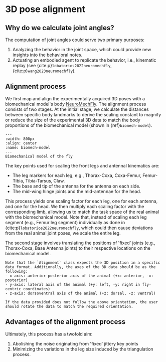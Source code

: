 # 3D pose alignment

## Why do we calculate joint angles?

The computation of joint angles could serve two primary purposes:
1. Analyzing the behavior in the joint space, which could provide new insights into the behavioral notes.
2. Actuating an embodied agent to replicate the behavior, i.e., kinematic replay (see {cite:p}`lobatorios2022neuromechfly`, {cite:p}`wang2023neuromechfly`).

## Alignment process

We first map and align the experimentally acquired 3D poses with a biomechanical model's body [NeuroMechFly](https://github.com/NeLy-EPFL/NeuroMechFly). The alignment process consists of two stages. At the initial stage, we calculate the distances between specific body landmarks to derive the scaling constant to magnify or reduce the size of the experimental 3D data to match the body proportions of the biomechanical model (shown in {ref}`biomech-model`).

```{image} ./images/NMF_zero_pose.png
---
:width: 800px
:align: center
:name: biomech-model
---
Biomechanical model of the fly
```


The key points used for scaling the front legs and antennal kinematics are:
- The leg markers for each leg, e.g., Thorax-Coxa, Coxa-Femur, Femur-Tibia, Tibia-Tarsus, Claw.
- The base and tip of the antenna for the antenna on each side.
- The mid-wing hinge joints and the mid-antennae for the head.

This process yields one scaling factor for each leg, one for each antenna, and one for the head. We then multiply each scaling factor with the corresponding limb, allowing us to match the task space of the real animal with the biomechanical model. Note that, instead of scaling each leg segment (e.g., Femur leg segment) individually as done in {cite:p}`lobatorios2022neuromechfly`, which could then cause deviations from the real animal joint poses, we scale the entire leg.

The second stage involves translating the positions of 'fixed' joints (e.g., Thorax-Coxa, Base Antenna joints) to their respective locations on the biomechanical model.

```{note}
Note that the `Alignment` class expects the 3D position in a specific data format. Additionally, the axes of the 3D data should be as the following:
- x-axis: anterior-posterior axis of the animal (+x: anterior, -x: posterior)
- y-axis: lateral axis of the animal (+y: left, -y: right in fly-centric coordinates)
- z-axis: dorsoventral axis of the animal (+z: dorsal, -z: ventral)

If the data provided does not follow the above orientation, the user should rotate the data to match the required orientation.
```

## Advantages of the alignment process

Ultimately, this process has a twofold aim:
1. Abolishing the noise originating from 'fixed' jittery key points
2. Minimizing the variations in the leg size induced by the triangulation process.